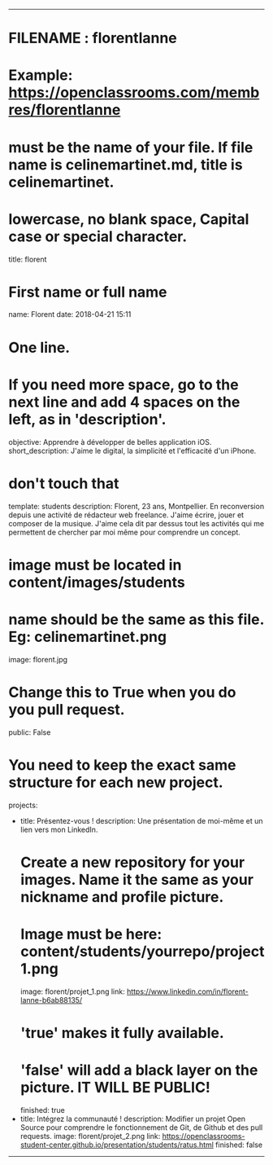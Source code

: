 ---

# FILENAME : florentlanne
# Example: https://openclassrooms.com/membres/florentlanne
# must be the name of your file. If file name is celinemartinet.md, title is celinemartinet.
# lowercase, no blank space, Capital case or special character.
title: florent

# First name or full name
name: Florent
date: 2018-04-21 15:11

# One line.
# If you need more space, go to the next line and add 4 spaces on the left, as in 'description'.
objective: Apprendre à développer de belles application iOS.
short_description: 
    J'aime le digital, la simplicité et l'efficacité d'un iPhone.

# don't touch that
template: students
description:
    Florent, 23 ans, Montpellier. En reconversion depuis une activité de rédacteur web freelance.
    J'aime écrire, jouer et composer de la musique. J'aime cela dit par dessus tout les activités
    qui me permettent de chercher par moi même pour comprendre un concept.
# image must be located in content/images/students
# name should be the same as this file. Eg: celinemartinet.png
image: florent.jpg

# Change this to True when you do you pull request.
public: False

# You need to keep the exact same structure for each new project.
projects:
  - title: Présentez-vous !
    description: Une présentation de moi-même et un lien vers mon LinkedIn.
    # Create a new repository for your images. Name it the same as your nickname and profile picture.
    # Image must be here: content/students/yourrepo/project1.png
    image: florent/projet_1.png
    link: https://www.linkedin.com/in/florent-lanne-b6ab88135/
    # 'true' makes it fully available.
    # 'false' will add a black layer on the picture. IT WILL BE PUBLIC!
    finished: true
  - title: Intégrez la communauté !
    description: Modifier un projet Open Source pour comprendre le fonctionnement de Git, de Github et des pull requests. 
    image: florent/projet_2.png
    link: https://openclassrooms-student-center.github.io/presentation/students/ratus.html
    finished: false
---